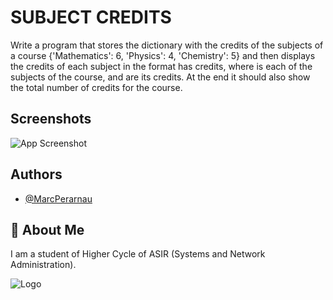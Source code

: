 
# SUBJECT CREDITS
Write a program that stores the dictionary with the credits of the subjects of a course {'Mathematics': 6, 'Physics': 4, 'Chemistry': 5} and then displays the credits of each subject in the format <subject> has <credits> credits, where <subject> is each of the subjects of the course, and <credits> are its credits. At the end it should also show the total number of credits for the course.

## Screenshots

![App Screenshot](https://github.com/MarcPerarnau/PYTHON/assets/151735878/9306be8b-9e95-44a7-a7ac-9e2265819194)



## Authors

- [@MarcPerarnau](https://github.com/MarcPerarnau)


## 🚀 About Me
I am a student of Higher Cycle of ASIR (Systems and Network Administration).


![Logo](https://github.com/MarcPerarnau/MV/assets/151735878/dbd36d50-971f-4147-8b66-0c489954895e)

